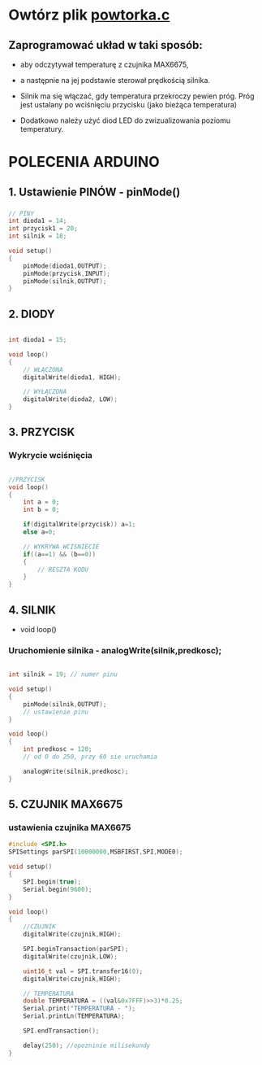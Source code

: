 
[def]: powtorka.c
# Owtórz plik [powtorka.c][def]

## Zaprogramować układ w taki sposób:

-  aby odczytywał temperaturę z czujnika MAX6675,
- a następnie na jej podstawie sterował prędkością silnika.

- Silnik ma się włączać, gdy temperatura przekroczy pewien próg.
Próg jest ustalany po wciśnięciu przycisku (jako bieżąca temperatura)

- Dodatkowo należy użyć diod LED do zwizualizowania poziomu temperatury.




# POLECENIA ARDUINO


## 1. Ustawienie PINÓW - pinMode()

###
```c
// PINY
int dioda1 = 14;
int przycisk1 = 20;
int silnik = 18;

void setup()
{
    pinMode(dioda1,OUTPUT);
    pinMode(przycisk,INPUT);
    pinMode(silnik,OUTPUT);
}
```

## 2. DIODY


```c

int dioda1 = 15;

void loop()
{
    // WŁĄCZONA
    digitalWrite(dioda1, HIGH);

    // WYŁĄCZONA
    digitalWrite(dioda2, LOW);
}
```

## 3. PRZYCISK

### Wykrycie wciśnięcia
```c

//PRZYCISK
void loop()
{
    int a = 0;
    int b = 0;

    if(digitalWrite(przycisk)) a=1;
    else a=0;

    // WYKRYWA WCISNIECIE
    if((a==1) && (b==0))
    {
        // RESZTA KODU
    }
}


```
## 4. SILNIK
- void loop()

### Uruchomienie silnika - analogWrite(silnik,predkosc);

```c

int silnik = 19; // numer pinu

void setup()
{
    pinMode(silnik,OUTPUT);
    // ustawienie pinu
}

void loop()
{
    int predkosc = 120;
    // od 0 do 250, przy 60 sie uruchamia

    analogWrite(silnik,predkosc);
}
```

## 5. CZUJNIK MAX6675

### ustawienia czujnika MAX6675
```c
#include <SPI.h>
SPISettings parSPI(10000000,MSBFIRST,SPI,MODE0);

void setup()
{
    SPI.begin(true);
    Serial.begin(9600);
}

void loop()
{
    //CZUJNIK
    digitalWrite(czujnik,HIGH);

    SPI.beginTransaction(parSPI);
    digitalWrite(czujnik,LOW);

    uint16_t val = SPI.transfer16(0);
    digitalWrite(czujnik,HIGH);

    // TEMPERATURA
    double TEMPERATURA = ((val&0x7FFF)>>3)*0.25;
    Serial.print("TEMPERATURA - ");
    Serial.printLn(TEMPERATURA);

    SPI.endTransaction();

    delay(250); //opozninie milisekundy
}


```

